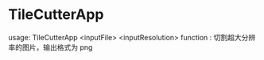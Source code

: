 # TileCutterApp
usage:  TileCutterApp &lt;inputFile> &lt;inputResolution>  function : 切割超大分辨率的图片，输出格式为 png
